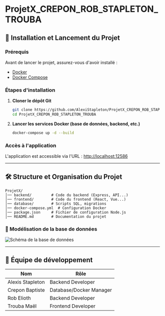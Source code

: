 # ProjetX_CREPON_ROB_STAPLETON_TROUBA

## 🚀 Installation et Lancement du Projet

### Prérequis
Avant de lancer le projet, assurez-vous d'avoir installé :
- [Docker](https://www.docker.com/)
- [Docker Compose](https://docs.docker.com/compose/install/)

### Étapes d'installation
1. **Cloner le dépôt Git**
   ```sh
   git clone https://github.com/AlexiStapleton/ProjetX_CREPON_ROB_STAPLETON_TROUBA.git
   cd ProjetX_CREPON_ROB_STAPLETON_TROUBA
   ```

2. **Lancer les services Docker (base de données, backend, etc.)**
   ```sh
   docker-compose up -d --build
   ```

### Accès à l'application
L'application est accessible via l'URL : [http://localhost:12586](http://localhost:12586)

---

## 🛠 Structure et Organisation du Projet

```
ProjetX/
│── backend/         # Code du backend (Express, API...)
│── frontend/        # Code du frontend (React, Vue...)
│── database/        # Scripts SQL, migrations
│── docker-compose.yml  # Configuration Docker
│── package.json     # Fichier de configuration Node.js
│── README.md        # Documentation du projet
```

### 📌 Modélisation de la base de données

![Schéma de la base de données](docs/modelisation.png)

---

## 👥 Équipe de développement

| Nom                | Rôle                   |
|--------------------|------------------------|
| Alexis Stapleton   | Backend Developer      |
| Crepon Baptiste    | Database/Docker Manager|
| Rob Elioth         | Backend Developer      |
| Trouba Maël        | Frontend Developer     |

